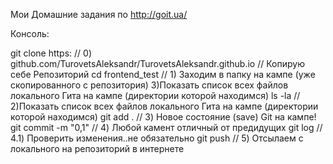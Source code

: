 Мои Домашние задания по http://goit.ua/

Консоль:

git clone https:    // 0) github.com/TurovetsAleksandr/TurovetsAleksandr.github.io // Копирую себе Репозиторий 
cd frontend_test    // 1) Заходим в папку на кампе (уже скопированного с репозитория) 
3)Показать список всех файлов локального Гита на кампе (директории которой находимся) 
ls -la              // 2)Показать список всех файлов локального Гита на кампе (директории которой находимся) 
git add .           // 3) Новое состояние (save) Git на кампе!
git commit -m "0,1" // 4) Любой камент отличный от предидущих
git log             // 4.1) Проверить изменения..не обязательно 
git push            // 5) Отсылаем с локального на репозиторий в интернете 



